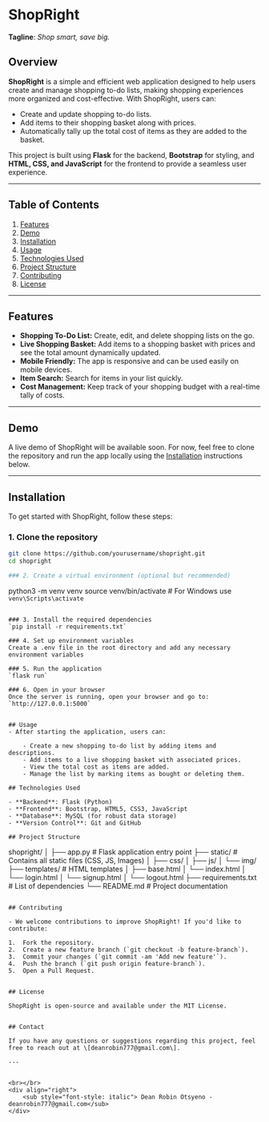 # ShopRight

**Tagline**: *Shop smart, save big.*

## Overview

**ShopRight** is a simple and efficient web application designed to help users create and manage shopping to-do lists, making shopping experiences more organized and cost-effective. With ShopRight, users can:
- Create and update shopping to-do lists.
- Add items to their shopping basket along with prices.
- Automatically tally up the total cost of items as they are added to the basket.

This project is built using **Flask** for the backend, **Bootstrap** for styling, and **HTML, CSS, and JavaScript** for the frontend to provide a seamless user experience.

---

## Table of Contents
1. [Features](#features)
2. [Demo](#demo)
3. [Installation](#installation)
4. [Usage](#usage)
5. [Technologies Used](#technologies-used)
6. [Project Structure](#project-structure)
7. [Contributing](#contributing)
8. [License](#license)

---

## Features

- **Shopping To-Do List:** Create, edit, and delete shopping lists on the go.
- **Live Shopping Basket:** Add items to a shopping basket with prices and see the total amount dynamically updated.
- **Mobile Friendly:** The app is responsive and can be used easily on mobile devices.
- **Item Search:** Search for items in your list quickly.
- **Cost Management:** Keep track of your shopping budget with a real-time tally of costs.

---

## Demo

A live demo of ShopRight will be available soon. For now, feel free to clone the repository and run the app locally using the [Installation](#installation) instructions below.

---

## Installation

To get started with ShopRight, follow these steps:

### 1. Clone the repository

```bash
git clone https://github.com/yourusername/shopright.git
cd shopright

### 2. Create a virtual environment (optional but recommended)
```
python3 -m venv venv
source venv/bin/activate  # For Windows use `venv\Scripts\activate`
```

### 3. Install the required dependencies
`pip install -r requirements.txt`

### 4. Set up environment variables
Create a .env file in the root directory and add any necessary environment variables

### 5. Run the application
`flask run`

### 6. Open in your browser
Once the server is running, open your browser and go to:
`http://127.0.0.1:5000`


## Usage
- After starting the application, users can:

    - Create a new shopping to-do list by adding items and descriptions.
    - Add items to a live shopping basket with associated prices.
    - View the total cost as items are added.
    - Manage the list by marking items as bought or deleting them.

## Technologies Used

- **Backend**: Flask (Python)
- **Frontend**: Bootstrap, HTML5, CSS3, JavaScript
- **Database**: MySQL (for robust data storage)
- **Version Control**: Git and GitHub

## Project Structure

```
shopright/
│
├── app.py                   # Flask application entry point
├── static/                  # Contains all static files (CSS, JS, Images)
│   ├── css/
│   ├── js/
│   └── img/
├── templates/               # HTML templates
│   ├── base.html
│   └── index.html
│   └── login.html
│   └── signup.html
│   └── logout.html
├── requirements.txt         # List of dependencies
└── README.md                # Project documentation
```

## Contributing

- We welcome contributions to improve ShopRight! If you'd like to contribute:

1.  Fork the repository.
2.  Create a new feature branch (`git checkout -b feature-branch`).
3.  Commit your changes (`git commit -am 'Add new feature'`).
4.  Push the branch (`git push origin feature-branch`).
5.  Open a Pull Request.


## License

ShopRight is open-source and available under the MIT License.


## Contact

If you have any questions or suggestions regarding this project, feel free to reach out at \[deanrobin777@gmail.com\].

---


<br></br>
<div align="right">
    <sub style="font-style: italic"> Dean Robin Otsyeno - deanrobin777@gmail.com</sub>
</div>